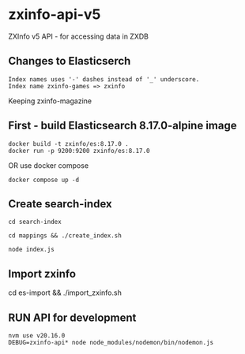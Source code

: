 # zxinfo-api-v5
ZXInfo v5 API - for accessing data in ZXDB

## Changes to Elasticserch
```
Index names uses '-' dashes instead of '_' underscore.
Index name zxinfo-games => zxinfo
```

Keeping zxinfo-magazine

## First - build Elasticsearch 8.17.0-alpine image
```
docker build -t zxinfo/es:8.17.0 .
docker run -p 9200:9200 zxinfo/es:8.17.0
```

OR use docker compose
```
docker compose up -d
```

## Create search-index
```
cd search-index

cd mappings && ./create_index.sh

node index.js
```

## Import zxinfo
cd es-import && ./import_zxinfo.sh

## RUN API for development
```
nvm use v20.16.0
DEBUG=zxinfo-api* node node_modules/nodemon/bin/nodemon.js
```